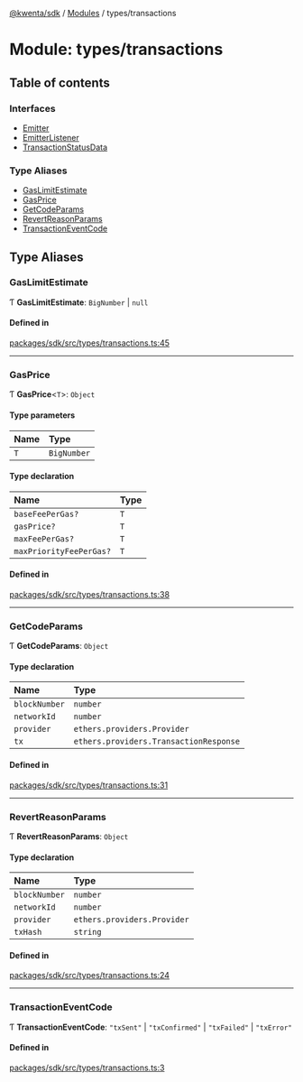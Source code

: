 [@kwenta/sdk](../README.md) / [Modules](../modules.md) / types/transactions

# Module: types/transactions

## Table of contents

### Interfaces

- [Emitter](../interfaces/types_transactions.Emitter.md)
- [EmitterListener](../interfaces/types_transactions.EmitterListener.md)
- [TransactionStatusData](../interfaces/types_transactions.TransactionStatusData.md)

### Type Aliases

- [GasLimitEstimate](types_transactions.md#gaslimitestimate)
- [GasPrice](types_transactions.md#gasprice)
- [GetCodeParams](types_transactions.md#getcodeparams)
- [RevertReasonParams](types_transactions.md#revertreasonparams)
- [TransactionEventCode](types_transactions.md#transactioneventcode)

## Type Aliases

### GasLimitEstimate

Ƭ **GasLimitEstimate**: `BigNumber` \| ``null``

#### Defined in

[packages/sdk/src/types/transactions.ts:45](https://github.com/Kwenta/kwenta/blob/616d9e548/packages/sdk/src/types/transactions.ts#L45)

___

### GasPrice

Ƭ **GasPrice**<`T`\>: `Object`

#### Type parameters

| Name | Type |
| :------ | :------ |
| `T` | `BigNumber` |

#### Type declaration

| Name | Type |
| :------ | :------ |
| `baseFeePerGas?` | `T` |
| `gasPrice?` | `T` |
| `maxFeePerGas?` | `T` |
| `maxPriorityFeePerGas?` | `T` |

#### Defined in

[packages/sdk/src/types/transactions.ts:38](https://github.com/Kwenta/kwenta/blob/616d9e548/packages/sdk/src/types/transactions.ts#L38)

___

### GetCodeParams

Ƭ **GetCodeParams**: `Object`

#### Type declaration

| Name | Type |
| :------ | :------ |
| `blockNumber` | `number` |
| `networkId` | `number` |
| `provider` | `ethers.providers.Provider` |
| `tx` | `ethers.providers.TransactionResponse` |

#### Defined in

[packages/sdk/src/types/transactions.ts:31](https://github.com/Kwenta/kwenta/blob/616d9e548/packages/sdk/src/types/transactions.ts#L31)

___

### RevertReasonParams

Ƭ **RevertReasonParams**: `Object`

#### Type declaration

| Name | Type |
| :------ | :------ |
| `blockNumber` | `number` |
| `networkId` | `number` |
| `provider` | `ethers.providers.Provider` |
| `txHash` | `string` |

#### Defined in

[packages/sdk/src/types/transactions.ts:24](https://github.com/Kwenta/kwenta/blob/616d9e548/packages/sdk/src/types/transactions.ts#L24)

___

### TransactionEventCode

Ƭ **TransactionEventCode**: ``"txSent"`` \| ``"txConfirmed"`` \| ``"txFailed"`` \| ``"txError"``

#### Defined in

[packages/sdk/src/types/transactions.ts:3](https://github.com/Kwenta/kwenta/blob/616d9e548/packages/sdk/src/types/transactions.ts#L3)
